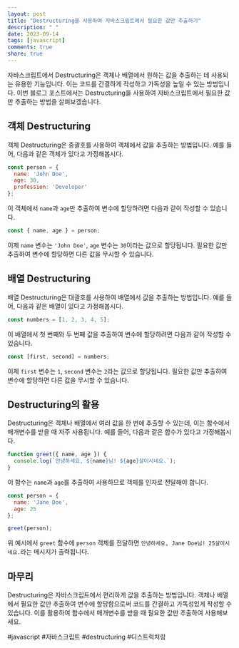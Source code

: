 ```yaml
---
layout: post
title: "Destructuring을 사용하여 자바스크립트에서 필요한 값만 추출하기"
description: " "
date: 2023-09-14
tags: [javascript]
comments: true
share: true
---
```


자바스크립트에서 Destructuring은 객체나 배열에서 원하는 값을 추출하는 데 사용되는 유용한 기능입니다. 이는 코드를 간결하게 작성하고 가독성을 높일 수 있는 방법입니다. 이번 블로그 포스트에서는 Destructuring을 사용하여 자바스크립트에서 필요한 값만 추출하는 방법을 살펴보겠습니다.

## 객체 Destructuring

객체 Destructuring은 중괄호를 사용하여 객체에서 값을 추출하는 방법입니다. 예를 들어, 다음과 같은 객체가 있다고 가정해봅시다.

```javascript
const person = {
  name: 'John Doe',
  age: 30,
  profession: 'Developer'
};
```

이 객체에서 `name`과 `age`만 추출하여 변수에 할당하려면 다음과 같이 작성할 수 있습니다.

```javascript
const { name, age } = person;
```

이제 `name` 변수는 `'John Doe'`, `age` 변수는 `30`이라는 값으로 할당됩니다. 필요한 값만 추출하여 변수에 할당하면 다른 값을 무시할 수 있습니다.

## 배열 Destructuring

배열 Destructuring은 대괄호를 사용하여 배열에서 값을 추출하는 방법입니다. 예를 들어, 다음과 같은 배열이 있다고 가정해봅시다.

```javascript
const numbers = [1, 2, 3, 4, 5];
```

이 배열에서 첫 번째와 두 번째 값을 추출하여 변수에 할당하려면 다음과 같이 작성할 수 있습니다.

```javascript
const [first, second] = numbers;
```

이제 `first` 변수는 `1`, `second` 변수는 `2`라는 값으로 할당됩니다. 필요한 값만 추출하여 변수에 할당하면 다른 값을 무시할 수 있습니다.

## Destructuring의 활용

Destructuring은 객체나 배열에서 여러 값을 한 번에 추출할 수 있는데, 이는 함수에서 매개변수를 받을 때 자주 사용됩니다. 예를 들어, 다음과 같은 함수가 있다고 가정해봅시다.

```javascript
function greet({ name, age }) {
  console.log(`안녕하세요, ${name}님! ${age}살이시네요.`);
}
```

이 함수는 `name`과 `age`를 추출하여 사용하므로 객체를 인자로 전달해야 합니다.

```javascript
const person = {
  name: 'Jane Doe',
  age: 25
};

greet(person);
```

위 예시에서 `greet` 함수에 `person` 객체를 전달하면 `안녕하세요, Jane Doe님! 25살이시네요.`라는 메시지가 출력됩니다.

## 마무리

Destructuring은 자바스크립트에서 편리하게 값을 추출하는 방법입니다. 객체나 배열에서 필요한 값만 추출하여 변수에 할당함으로써 코드를 간결하고 가독성있게 작성할 수 있습니다. 이를 활용하여 함수에서 매개변수를 받을 때 필요한 값만 추출하여 사용해보세요.

#javascript #자바스크립트 #destructuring #디스트럭처링
